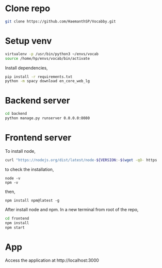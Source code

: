 # Clone repo
```bash
git clone https://github.com/HaemanthSP/Vocabby.git
```

# Setup venv
```bash
virtualenv -p /usr/bin/python3 ~/envs/vocab
source /home/hp/envs/vocab/bin/activate
```

Install dependencies,
```bash
pip install -r requirements.txt
python -m spacy download en_core_web_lg
```


# Backend server
```bash
cd backend
python manage.py runserver 0.0.0.0:8080
```

# Frontend server
To install node,
```bash
curl "https://nodejs.org/dist/latest/node-${VERSION:-$(wget -qO- https://nodejs.org/dist/latest/ | sed -nE 's|.*>node-(.*)\.pkg</a>.*|\1|p')}.pkg" > "$HOME/Downloads/node-latest.pkg" && sudo installer -store -pkg "$HOME/Downloads/node-latest.pkg" -target "/"

```

to check the installation,
```
node -v
npm -v
```

then,
```
npm install npm@latest -g
```


After install node and npm. In a new terminal from root of the repo,
```bash
cd frontend
npm install
npm start
```

# App

Access the application at http://localhost:3000
